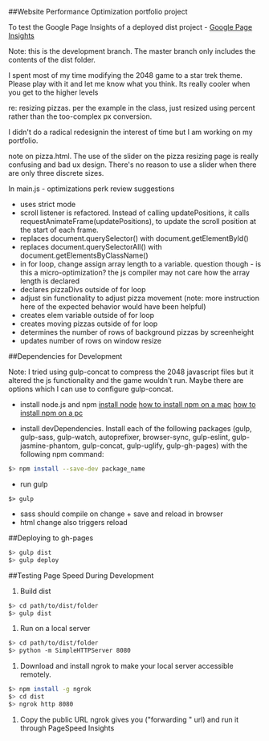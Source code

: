 ##Website Performance Optimization portfolio project

To test the Google Page Insights of a deployed dist project -
[Google Page Insights](https://developers.google.com/speed/pagespeed/insights/?url=http%3A%2F%2Fandrewtdunn.github.io%2F&tab=mobile)

Note: this is the development branch. The master branch only includes the contents of the dist folder.

I spent most of my time modifying the 2048 game to a star trek theme. Please play with it and let me know what you think. Its really cooler when you get to the higher levels

re: resizing pizzas. per the example in the class, just resized using percent rather than the too-complex px conversion.

I didn't do a radical redesignin the interest of time but I am working on my portfolio.

note on pizza.html. The use of the slider on the pizza resizing page is really confusing and bad ux design. There's no reason to use a slider when there are only three discrete sizes.

In main.js - optimizations perk review suggestions
- uses strict mode
- scroll listener is refactored. Instead of calling updatePositions, it calls requestAnimateFrame(updatePositions), to update the scroll position at the start of each frame.
- replaces document.querySelector() with document.getElementById()
- replaces document.querySelectorAll() with document.getElementsByClassName()
- in for loop, change assign array length to a variable. question though - is this a micro-optimization? the js compiler may not care how the array length is declared
- declares pizzaDivs outside of for loop
- adjust sin functionality to adjust pizza movement (note: more instruction here of the expected behavior would have been helpful)
- creates elem variable outside of for loop
- creates moving pizzas outside of for loop
- determines the number of rows of background pizzas by screenheight
- updates number of rows on window resize


##Dependencies for Development

Note: I tried using gulp-concat to compress the 2048 javascript files but it altered the js functionality and the game wouldn't run. Maybe there are options which I can use to configure gulp-concat.

- install node.js and npm
[install node](https://nodejs.org/en/)
[how to install npm on a mac](http://blog.teamtreehouse.com/install-node-js-npm-mac)
[how to install npm on a pc](http://blog.teamtreehouse.com/install-node-js-npm-windows)

- install devDependencies. Install each of the following packages (gulp, gulp-sass, gulp-watch, autoprefixer, browser-sync, gulp-eslint, gulp-jasmine-phantom, gulp-concat, gulp-uglify, gulp-gh-pages) with the following npm command:
```bash
$> npm install --save-dev package_name
```
- run gulp
```
$> gulp
```
- sass should compile on change + save and reload in browser
- html change also triggers reload

##Deploying to gh-pages
```bash
$> gulp dist
$> gulp deploy
```


##Testing Page Speed During Development
1. Build dist

  ```bash
  $> cd path/to/dist/folder
  $> gulp dist
  ```

1. Run on a local server

  ```bash
  $> cd path/to/dist/folder
  $> python -m SimpleHTTPServer 8080
  ```


1. Download and install ngrok to make your local server accessible remotely.

  ``` bash
  $> npm install -g ngrok
  $> cd dist
  $> ngrok http 8080
  ```

1. Copy the public URL ngrok gives you ("forwarding " url) and run it through PageSpeed Insights
